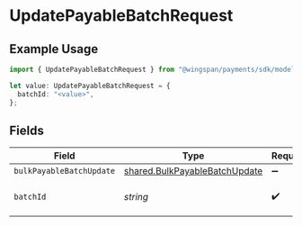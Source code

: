 # UpdatePayableBatchRequest

## Example Usage

```typescript
import { UpdatePayableBatchRequest } from "@wingspan/payments/sdk/models/operations";

let value: UpdatePayableBatchRequest = {
  batchId: "<value>",
};
```

## Fields

| Field                                                                                 | Type                                                                                  | Required                                                                              | Description                                                                           |
| ------------------------------------------------------------------------------------- | ------------------------------------------------------------------------------------- | ------------------------------------------------------------------------------------- | ------------------------------------------------------------------------------------- |
| `bulkPayableBatchUpdate`                                                              | [shared.BulkPayableBatchUpdate](../../../sdk/models/shared/bulkpayablebatchupdate.md) | :heavy_minus_sign:                                                                    | N/A                                                                                   |
| `batchId`                                                                             | *string*                                                                              | :heavy_check_mark:                                                                    | Unique identifier for a batch                                                         |